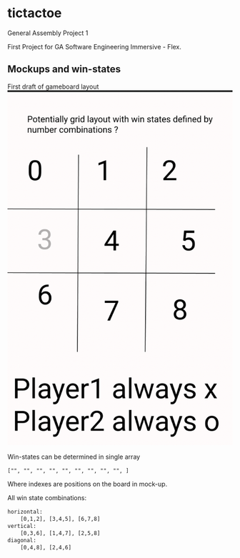 # tictactoe
General Assembly Project 1

First Project for GA Software Engineering Immersive - Flex.

## Mockups and win-states

First draft of gameboard layout
![mockup](mockup.png)

Win-states can be determined in single array
```
["", "", "", "", "", "", "", "", "", ]
``` 
Where indexes are positions on the board in mock-up.

All win state combinations:


```
horizontal: 
    [0,1,2], [3,4,5], [6,7,8]
vertical: 
    [0,3,6], [1,4,7], [2,5,8]
diagonal: 
    [0,4,8], [2,4,6]

```

